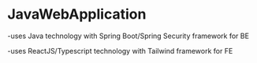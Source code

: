 # JavaWebApplication

-uses Java technology with Spring Boot/Spring Security framework for BE

-uses ReactJS/Typescript technology with Tailwind framework for FE
